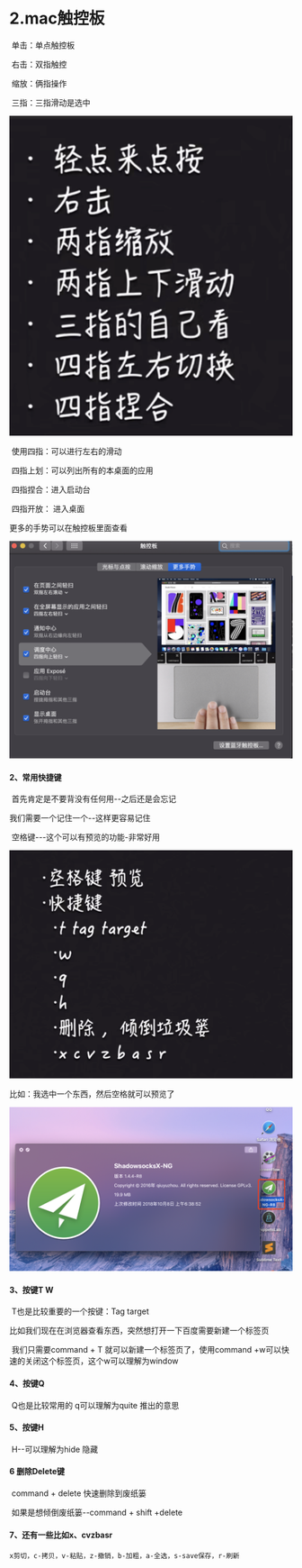 # 2.mac触控板

​		单击：单点触控板

​		右击：双指触控

​		缩放：俩指操作

​		三指：三指滑动是选中



![image-20211222000311283](../../.vuepress/public/images/image-20211222000311283.png)

​	使用四指：可以进行左右的滑动

​			四指上划：可以列出所有的本桌面的应用

​			四指捏合：进入启动台

​			四指开放： 进入桌面



更多的手势可以在触控板里面查看

![image-20211222000735816](../../.vuepress/public/images/image-20211222000735816.png)







#### 2、常用快捷键

​		 	首先肯定是不要背没有任何用--之后还是会忘记

我们需要一个记住一个--这样更容易记住



​	空格键---这个可以有预览的功能-非常好用

![image-20211222001504393](../../.vuepress/public/images/image-20211222001504393.png)



比如：我选中一个东西，然后空格就可以预览了

![image-20211222002058986](../../.vuepress/public/images/image-20211222002058986.png)



#### 3、按键T W

​	T也是比较重要的一个按键：Tag target

比如我们现在在浏览器查看东西，突然想打开一下百度需要新建一个标签页

​	我们只需要command + T 就可以新建一个标签页了，使用command +w可以快速的关闭这个标签页，这个w可以理解为window





#### 4、按键Q 

​	Q也是比较常用的 q可以理解为quite 推出的意思



#### 5、按键H

​	H--可以理解为hide 隐藏



#### 6 删除Delete键

​			command + delete 快速删除到废纸篓

​			如果是想倾倒废纸篓--command + shift +delete 

#### 7、还有一些比如x、cvzbasr

 	x剪切，c-拷贝，v-粘贴，z-撤销，b-加粗，a-全选，s-save保存，r-刷新



















